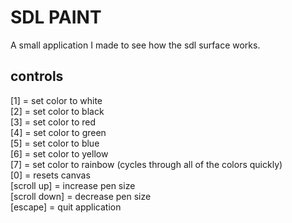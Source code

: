 # SDL PAINT
A small application I made to see how the sdl surface works.

## controls

[1]           = set color to white  
[2]           = set color to black  
[3]           = set color to red  
[4]           = set color to green  
[5]           = set color to blue  
[6]           = set color to yellow  
[7]           = set color to rainbow (cycles through all of the colors quickly)  
[0]           = resets canvas  
[scroll up]   = increase pen size  
[scroll down] = decrease pen size  
[escape]      = quit application  
